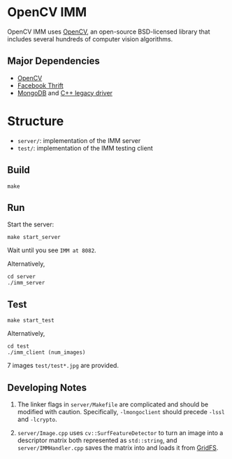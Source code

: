 # OpenCV IMM

OpenCV IMM uses [OpenCV](http://opencv.org/), an open-source BSD-licensed library 
that includes several hundreds of computer vision algorithms. 

## Major Dependencies

- [OpenCV](http://opencv.org/)
- [Facebook Thrift](https://github.com/facebook/fbthrift)
- [MongoDB](https://www.mongodb.com/)
 and [C++ legacy driver](https://github.com/mongodb/mongo-cxx-driver/tree/legacy)

# Structure

- `server/`: implementation of the IMM server
- `test/`: implementation of the IMM testing client

## Build

```
make
```

## Run

Start the server:

```
make start_server
```

Wait until you see `IMM at 8082`.

Alternatively,

```
cd server
./imm_server
```

## Test

```
make start_test
```

Alternatively,

```
cd test
./imm_client (num_images)
```

7 images `test/test*.jpg` are provided.

## Developing Notes

1. The linker flags in `server/Makefile` are complicated and should be modified with caution.
Specifically, `-lmongoclient` should precede `-lssl` and `-lcrypto`.

2. `server/Image.cpp` uses `cv::SurfFeatureDetector` to turn
an image into a descriptor matrix both represented as `std::string`,
and `server/IMMHandler.cpp` saves the matrix into and loads it from
[GridFS](https://docs.mongodb.com/manual/core/gridfs/).
